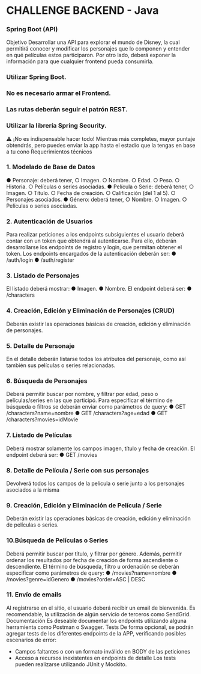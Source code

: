 # CHALLENGE BACKEND - Java
### Spring Boot (API)
Objetivo
Desarrollar una API para explorar el mundo de Disney, la cual permitirá conocer y modificar los
personajes que lo componen y entender en qué películas estos participaron. Por otro lado, deberá
exponer la información para que cualquier frontend pueda consumirla.
 ### Utilizar Spring Boot.
 ### No es necesario armar el Frontend.
 ### Las rutas deberán seguir el patrón REST.
### Utilizar la librería Spring Security.
⚠️ ¡No es indispensable hacer todo!
Mientras más completes, mayor puntaje obtendrás, pero puedes enviar la app hasta el estadío que la
tengas en base a tu cono
Requerimientos técnicos
### 1. Modelado de Base de Datos
   ● Personaje: deberá tener,
   ○ Imagen.
   ○ Nombre.
   ○ Edad.
   ○ Peso.
   ○ Historia.
   ○ Películas o series asociadas.
   ● Película o Serie: deberá tener,
   ○ Imagen.
   ○ Título.
   ○ Fecha de creación.
   ○ Calificación (del 1 al 5).
   ○ Personajes asociados.
   ● Género: deberá tener,
   ○ Nombre.
   ○ Imagen.
   ○ Películas o series asociadas.
### 2. Autenticación de Usuarios
   Para realizar peticiones a los endpoints subsiguientes el usuario deberá contar con un token que
   obtendrá al autenticarse. Para ello, deberán desarrollarse los endpoints de registro y login, que
   permitan obtener el token.
   Los endpoints encargados de la autenticación deberán ser:
   ● /auth/login
   ● /auth/register
### 3. Listado de Personajes
   El listado deberá mostrar:
   ● Imagen.
   ● Nombre.
   El endpoint deberá ser:
   ● /characters
### 4. Creación, Edición y Eliminación de Personajes (CRUD)
   Deberán existir las operaciones básicas de creación, edición y eliminación de personajes.
### 5. Detalle de Personaje
   En el detalle deberán listarse todos los atributos del personaje, como así también sus películas o
   series relacionadas.
### 6. Búsqueda de Personajes
   Deberá permitir buscar por nombre, y filtrar por edad, peso o películas/series en las que participó.
   Para especificar el término de búsqueda o filtros se deberán enviar como parámetros de query: ●
   GET /characters?name=nombre
   ● GET /characters?age=edad
   ● GET /characters?movies=idMovie
### 7. Listado de Películas
   Deberá mostrar solamente los campos imagen, título y fecha de creación.
   El endpoint deberá ser:
   ● GET /movies
### 8. Detalle de Película / Serie con sus personajes
   Devolverá todos los campos de la película o serie junto a los personajes asociados a la misma
### 9. Creación, Edición y Eliminación de Película / Serie
   Deberán existir las operaciones básicas de creación, edición y eliminación de películas o series.
###    10.Búsqueda de Películas o Series
   Deberá permitir buscar por título, y filtrar por género. Además, permitir ordenar los resultados por
   fecha de creación de forma ascendiente o descendiente.
   El término de búsqueda, filtro u ordenación se deberán especificar como parámetros de query:
   ● /movies?name=nombre
   ● /movies?genre=idGenero
   ● /movies?order=ASC | DESC
### 11. Envío de emails
  Al registrarse en el sitio, el usuario deberá recibir un email de bienvenida. Es recomendable, la
  utilización de algún servicio de terceros como SendGrid.
  Documentación
  Es deseable documentar los endpoints utilizando alguna herramienta como Postman o
  Swagger.
  Tests
  De forma opcional, se podrán agregar tests de los diferentes endpoints de la APP, verificando
  posibles escenarios de error:
- Campos faltantes o con un formato inválido en BODY de las peticiones
- Acceso a recursos inexistentes en endpoints de detalle
  Los tests pueden realizarse utilizando JUnit y Mockito.
